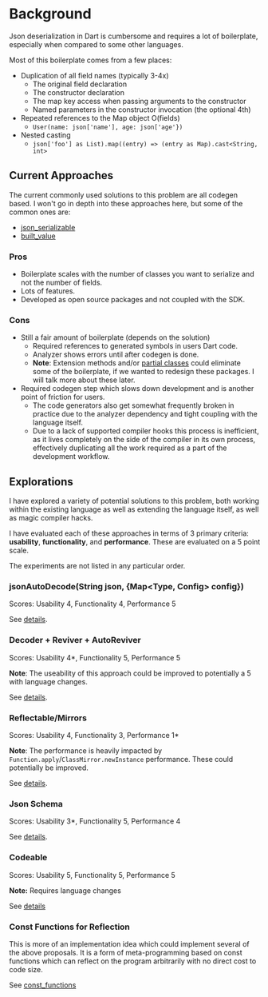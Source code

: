 # Background

Json deserialization in Dart is cumbersome and requires a lot of boilerplate,
especially when compared to some other languages.

Most of this boilerplate comes from a few places:

- Duplication of all field names (typically 3-4x)
  - The original field declaration
  - The constructor declaration
  - The map key access when passing arguments to the constructor
  - Named parameters in the constructor invocation (the optional 4th)
- Repeated references to the Map object O(fields)
  - `User(name: json['name'], age: json['age'})`
- Nested casting
  - `json['foo'] as List).map((entry) => (entry as Map).cast<String, int>`

## Current Approaches

The current commonly used solutions to this problem are all codegen based. I
won't go in depth into these approaches here, but some of the common ones are:

- [json_serializable](https://pub.dev/packages/json_serializable)
- [built_value](https://pub.dev/packages/built_value)

### Pros

- Boilerplate scales with the number of classes you want to serialize and not
  the number of fields.
- Lots of features.
- Developed as open source packages and not coupled with the SDK.

### Cons  

- Still a fair amount of boilerplate (depends on the solution)
  - Required references to generated symbols in users Dart code.
  - Analyzer shows errors until after codegen is done.
  - **Note**: Extension methods and/or
    [partial classes](https://github.com/dart-lang/language/pull/680) could
    eliminate some of the boilerplate, if we wanted to redesign these packages.
    I will talk more about these later.
- Required codegen step which slows down development and is another point of
  friction for users.
  - The code generators also get somewhat frequently broken in practice due
    to the analyzer dependency and tight coupling with the language itself.
  - Due to a lack of supported compiler hooks this process is inefficient, as
    it lives completely on the side of the compiler in its own process,
    effectively duplicating all the work required as a part of the development
    workflow. 

## Explorations

I have explored a variety of potential solutions to this problem, both working
within the existing language as well as extending the language itself, as well
as magic compiler hacks.

I have evaluated each of these approaches in terms of 3 primary criteria:
**usability**, **functionality**, and **performance**. These are evaluated on
a 5 point scale.

The experiments are not listed in any particular order.

### jsonAutoDecode<T>(String json, {Map<Type, Config> config})

Scores: Usability 4, Functionality 4, Performance 5

See [details](json_auto_decode.md).

### Decoder + Reviver + AutoReviver<T>

Scores: Usability 4*, Functionality 5, Performance 5

**Note**: The useability of this approach could be improved to potentially a 5
with language changes. 

See [details](auto_reviver.md).

### Reflectable/Mirrors

Scores: Usability 4, Functionality 3, Performance 1*

**Note**: The performance is heavily impacted by
`Function.apply`/`ClassMirror.newInstance` performance. These could potentially be
improved.

See [details](reflection.md).

### Json Schema

Scores: Usability 3*, Functionality 5, Performance 4

See [details](json_schema.md).

### Codeable

Scores: Usability 5, Functionality 5, Performance 5

**Note:** Requires language changes

See [details](codeable.md)

### Const Functions for Reflection

This is more of an implementation idea which could implement several of the
above proposals. It is a form of meta-programming based on const functions
which can reflect on the program arbitrarily with no direct cost to code size.

See [const_functions](const_functions.md)
